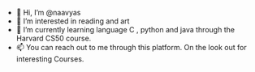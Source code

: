 - 👋 Hi, I’m @naavyas
- 👀 I’m interested in reading and art
- 🌱 I’m currently learning language C , python and java through the Harvard CS50 course.
- 📫 You can reach out to me through this platform. On the look out for interesting Courses. 

<!---
naavyas/naavyas is a ✨ special ✨ repository because its `README.md` (this file) appears on your GitHub profile.
You can click the Preview link to take a look at your changes.
--->
